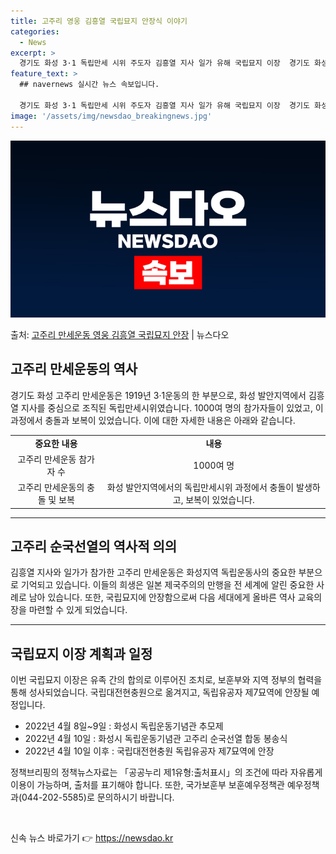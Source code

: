 ```yaml
---
title: 고주리 영웅 김흥열 국립묘지 안장식 이야기
categories:
  - News
excerpt: >
  경기도 화성 3·1 독립만세 시위 주도자 김흥열 지사 일가 유해 국립묘지 이장  경기도 화성 고주리 만세운동…
feature_text: >
  ## navernews 실시간 뉴스 속보입니다.

  경기도 화성 3·1 독립만세 시위 주도자 김흥열 지사 일가 유해 국립묘지 이장  경기도 화성 고주리 만세운동…
image: '/assets/img/newsdao_breakingnews.jpg'
---
```


![뉴스다오 속보](/assets/img/newsdao_breakingnews.jpg)

<p>출처: <a href="https://newsdao.kr/4129" rel="dofollow">고주리 만세운동 영웅 김흥열 국립묘지 안장</a> | 뉴스다오</p>

<h2 data-ke-size="size26">고주리 만세운동의 역사</h2>
<p data-ke-size="size16">경기도 화성 고주리 만세운동은 1919년 3·1운동의 한 부분으로, 화성 발안지역에서 김흥열 지사를 중심으로 조직된 독립만세시위였습니다. 1000여 명의 참가자들이 있었고, 이 과정에서 충돌과 보복이 있었습니다. 이에 대한 자세한 내용은 아래와 같습니다.</p>
<table>
  <tbody>
    <tr>
      <td style="text-align: center; height: 17px;"><b>중요한 내용</b></td>
      <td style="text-align: center; height: 17px;"><b>내용</b></td>
    </tr>
    <tr>
      <td style="text-align: center; height: 17px;">고주리 만세운동 참가자 수</td>
      <td style="text-align: center; height: 17px;">1000여 명</td>
    </tr>
    <tr>
      <td style="text-align: center; height: 17px;">고주리 만세운동의 충돌 및 보복</td>
      <td style="text-align: center; height: 17px;">화성 발안지역에서의 독립만세시위 과정에서 충돌이 발생하고, 보복이 있었습니다.</td>
    </tr>
  </tbody>
</table>
<hr>
<h2 data-ke-size="size26">고주리 순국선열의 역사적 의의</h2>
<p data-ke-size="size16">김흥열 지사와 일가가 참가한 고주리 만세운동은 화성지역 독립운동사의 중요한 부분으로 기억되고 있습니다. 이들의 희생은 일본 제국주의의 만행을 전 세계에 알린 중요한 사례로 남아 있습니다. 또한, 국립묘지에 안장함으로써 다음 세대에게 올바른 역사 교육의 장을 마련할 수 있게 되었습니다.</p>
<hr>
<h2 data-ke-size="size26">국립묘지 이장 계획과 일정</h2>
<p data-ke-size="size16">이번 국립묘지 이장은 유족 간의 합의로 이루어진 조치로, 보훈부와 지역 정부의 협력을 통해 성사되었습니다. 국립대전현충원으로 옮겨지고, 독립유공자 제7묘역에 안장될 예정입니다.</p>
<ul>
  <li>2022년 4월 8일~9일 : 화성시 독립운동기념관 추모제</li>
  <li>2022년 4월 10일 : 화성시 독립운동기념관 고주리 순국선열 합동 봉송식</li>
  <li>2022년 4월 10일 이후 : 국립대전현충원 독립유공자 제7묘역에 안장</li>
</ul>
<p data-ke-size="size16">정책브리핑의 정책뉴스자료는 「공공누리 제1유형:출처표시」의 조건에 따라 자유롭게 이용이 가능하며, 출처를 표기해야 합니다. 또한, 국가보훈부 보훈예우정책관 예우정책과(044-202-5585)로 문의하시기 바랍니다.</p>
<p data-ke-size="size16">&nbsp;</p> 

신속 뉴스 바로가기 👉 <a href="https://newsdao.kr" rel="dofollow">https://newsdao.kr</a>


